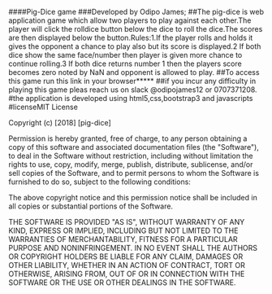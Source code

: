####Pig-Dice game
###Developed by Odipo James;
##The pig-dice is web application game which allow two players to play against
each other.The player will click the rolldice button below the dice to roll the
dice.The scores are then displayed below the button.Rules:1.If the player rolls and holds it gives the opponent a chance to play also but its score is displayed.2 If both dice show the same face/number then player is given more chance to continue rolling.3 If both dice returns number 1 then the players score becomes zero noted by NaN and opponent is allowed to play.
##To access this game run this link in your browser*****
##if you incur any difficulty in playing this game pleas reach us on slack @odipojames12 or 0707371208.
#the application is developed using html5,css,bootstrap3 and javascripts
#licenseMIT License

Copyright (c) [2018] [pig-dice]

Permission is hereby granted, free of charge, to any person obtaining a copy
of this software and associated documentation files (the "Software"), to deal
in the Software without restriction, including without limitation the rights
to use, copy, modify, merge, publish, distribute, sublicense, and/or sell
copies of the Software, and to permit persons to whom the Software is
furnished to do so, subject to the following conditions:

The above copyright notice and this permission notice shall be included in all
copies or substantial portions of the Software.

THE SOFTWARE IS PROVIDED "AS IS", WITHOUT WARRANTY OF ANY KIND, EXPRESS OR
IMPLIED, INCLUDING BUT NOT LIMITED TO THE WARRANTIES OF MERCHANTABILITY,
FITNESS FOR A PARTICULAR PURPOSE AND NONINFRINGEMENT. IN NO EVENT SHALL THE
AUTHORS OR COPYRIGHT HOLDERS BE LIABLE FOR ANY CLAIM, DAMAGES OR OTHER
LIABILITY, WHETHER IN AN ACTION OF CONTRACT, TORT OR OTHERWISE, ARISING FROM,
OUT OF OR IN CONNECTION WITH THE SOFTWARE OR THE USE OR OTHER DEALINGS IN THE
SOFTWARE.   
